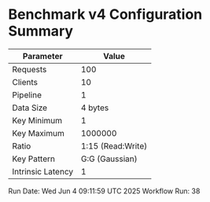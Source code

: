 # Benchmark v4 Configuration Summary

| Parameter | Value |
|-----------|-------|
| Requests | 100 |
| Clients | 10 |
| Pipeline | 1 |
| Data Size | 4 bytes |
| Key Minimum | 1 |
| Key Maximum | 1000000 |
| Ratio | 1:15 (Read:Write) |
| Key Pattern | G:G (Gaussian) |
| Intrinsic Latency | 1 |

Run Date: Wed Jun  4 09:11:59 UTC 2025
Workflow Run: 38
